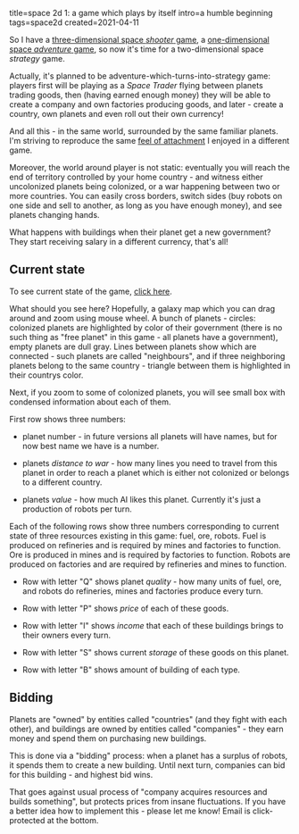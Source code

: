 title=space 2d 1: a game which plays by itself
intro=a humble beginning
tags=space2d
created=2021-04-11

So I have a [three-dimensional space _shooter_ game][3d], a [one-dimensional space _adventure_ game][2d], so now it's time for a two-dimensional space _strategy_ game.

[3d]: space-10-finished-game-about-combat.html
[2d]: space-1d-8-colors-stats-challenge-mode.html
[ST]: https://en.wikipedia.org/wiki/Space_Trader_(Palm_OS)

Actually, it's planned to be adventure-which-turns-into-strategy game:
players first will be playing as a _Space Trader_ flying between planets trading goods,
then (having earned enough money) they will be able to create a company and own factories producing goods,
and later - create a country, own planets and even roll out their own currency!

And all this - in the same world, surrounded by the same familiar planets.
I'm striving to reproduce the same [feel of attachment][at] I enjoyed in a different game.

[at]: https://youtu.be/sn_ERwCzJ0k?t=186

Moreover, the world around player is not static: eventually you will reach the end of territory controlled by your home country - and witness either uncolonized planets being colonized, or a war happening between two or more countries.
You can easily cross borders, switch sides (buy robots on one side and sell to another, as long as you have enough money), and see planets changing hands.

What happens with buildings when their planet get a new government?
They start receiving salary in a different currency, that's all!


Current state
-------------

To see current state of the game, [click here][c].

[c]: space-2d-1-a-game-which-plays-by-itself/triangles.html

What should you see here?
Hopefully, a galaxy map which you can drag around and zoom using mouse wheel.
A bunch of planets - circles: colonized planets are highlighted by color of their government
(there is no such thing as "free planet" in this game - all planets have a government), empty planets are dull gray.
Lines between planets show which are connected - such planets are called "neighbours",
and if three neighboring planets belong to the same country - triangle between them is highlighted in their countrys color.

Next, if you zoom to some of colonized planets, you will see small box with condensed information about each of them.

First row shows three numbers:

* planet number - in future versions all planets will have names, but for now best name we have is a number.

* planets _distance to war_ - how many lines you need to travel from this planet in order to reach a planet which is either not colonized or belongs to a different country.

* planets _value_ - how much AI likes this planet. Currently it's just a production of robots per turn.

Each of the following rows show three numbers corresponding to current state of three resources existing in this game: fuel, ore, robots.
Fuel is produced on refineries and is required by mines and factories to function.
Ore is produced in mines and is required by factories to function.
Robots are produced on factories and are required by refineries and mines to function.

* Row with letter "Q" shows planet _quality_ - how many units of fuel, ore, and robots do refineries, mines and factories produce every turn.

* Row with letter "P" shows _price_ of each of these goods.

* Row with letter "I" shows _income_ that each of these buildings brings to their owners every turn.

* Row with letter "S" shows current _storage_ of these goods on this planet.

* Row with letter "B" shows amount of building of each type.

Bidding
-------

Planets are "owned" by entities called "countries" (and they fight with each other), and
buildings are owned by entities called "companies" - they earn money and spend them on purchasing new buildings.

This is done via a "bidding" process: when a planet has a surplus of robots, it spends them to create a new building.
Until next turn, companies can bid for this building - and highest bid wins.

That goes against usual process of "company acquires resources and builds something", but protects prices from insane fluctuations.
If you have a better idea how to implement this - please let me know! Email is click-protected at the bottom.
